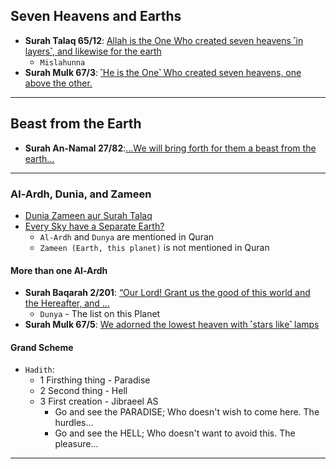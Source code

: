 ## Seven Heavens and Earths
* __Surah Talaq 65/12__: [Allah is the One Who created seven heavens ˹in layers˺, and likewise for the earth](https://quran.com/65/12)
  * `Mislahunna`
* __Surah Mulk 67/3__: [˹He is the One˺ Who created seven heavens, one above the other.](https://quran.com/67/3)

*** 

## Beast from the Earth
* __Surah An-Namal 27/82__:[...We will bring forth for them a beast from the earth...](https://quran.com/27/82)

***

### Al-Ardh, Dunia, and Zameen
* [Dunia Zameen aur Surah Talaq ](https://www.youtube.com/watch?v=AayDuy89h94)
* [Every Sky have a Separate Earth?](https://www.youtube.com/watch?v=EMgWDRMGwWU)
  * `Al-Ardh` and `Dunya` are mentioned in Quran
  * `Zameen (Earth, this planet)` is not mentioned in Quran

#### More than one Al-Ardh
* __Surah Baqarah 2/201__: [“Our Lord! Grant us the good of this world and the Hereafter, and ...](https://quran.com/2/201)
  * `Dunya` - The list on this Planet
* __Surah Mulk 67/5__: [We adorned the lowest heaven with ˹stars like˺ lamps](https://quran.com/67/5)

#### Grand Scheme
* `Hadith`:
  * 1 Firsthing thing - Paradise
  * 2 Second thing - Hell
  * 3 First creation - Jibraeel AS
     * Go and see the PARADISE; Who doesn't wish to come here. The hurdles... 
     * Go and see the HELL; Who doesn't want to avoid this. The pleasure...

***

